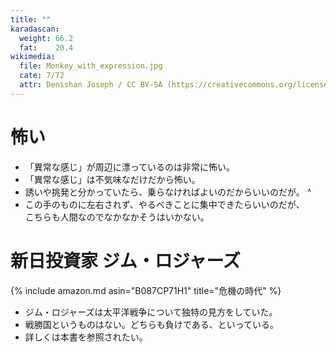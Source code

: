 ```yaml
---
title: ""
karadascan:
  weight: 66.2
  fat:    20.4
wikimedia:
  file: Monkey_with_expression.jpg
  cate: 7/72
  attr: Denishan Joseph / CC BY-SA (https://creativecommons.org/licenses/by-sa/4.0)
---
```


# 怖い

* 「異常な感じ」が周辺に漂っているのは非常に怖い。
* 「異常な感じ」は不気味なだけだから怖い。
* 誘いや挑発と分かっていたら、乗らなければよいのだからいいのだが。
^
* この手のものに左右されず、やるべきことに集中できたらいいのだが、  
  こちらも人間なのでなかなかそうはいかない。


# 新日投資家 ジム・ロジャーズ

{% include amazon.md asin="B087CP71H1" title="危機の時代" %}

* ジム・ロジャーズは太平洋戦争について独特の見方をしていた。
* 戦勝国というものはない。どちらも負けである、といっている。
* 詳しくは本書を参照されたい。
